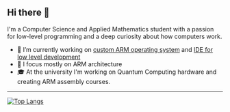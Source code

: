 ## Hi there 👋

I'm a Computer Science and Applied Mathematics student with a passion for low-level programming and a deep curiosity about how computers work.

- 🔭 I’m currently working on [custom ARM operating system](https://github.com/atwardzik/kernel_rp2040) and [IDE for low level development](https://github.com/atwardzik/hxdump)
- 💾 I focus mostly on ARM architecture
- 🎓 At the university I'm working on Quantum Computing hardware and creating ARM assembly courses.

---

[![Top Langs](https://github-readme-stats.vercel.app/api/top-langs/?username=atwardzik)](https://github.com/anuraghazra/github-readme-stats)


<!--
**atwardzik/atwardzik** is a ✨ _special_ ✨ repository because its `README.md` (this file) appears on your GitHub profile.

Here are some ideas to get you started:

- 🔭 I’m currently working on ...
- 🌱 I’m currently learning ...
- 👯 I’m looking to collaborate on ...
- 🤔 I’m looking for help with ...
- 💬 Ask me about ...
- 📫 How to reach me: ...
- 😄 Pronouns: ...
- ⚡ Fun fact: ...
-->
